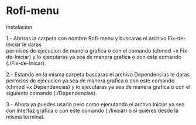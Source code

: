 # Rofi-menu
Instalacion

1.- Abriras la carpeta con nombre Rofi-menu y buscaras el archivo Fix-de-Iniciar le daras      
    permisos de ejecucion de manera grafica o con el comando (chmod +x Fix-de-Iniciar) y lo 
    ejecutaras ya sea de manera grafica o con este comando (./Fix-de-Inicar).
    
2.- Estando en la misma carpeta buscaras el archivo Dependencias le daras permisos de ejecucion
    ya sea de manera grafica o con este comando (chmod +x Dependencias) y lo ejecutaras ya sea 
    de manera grafica o con el siguiente comando (./Dependencias).
    
3.- Ahora ya puedes usarlo pero como ejecutando el archvo Iniciar ya sea con interfaz grafica o con este comando (./Iniciar) o si quieres desde la misma terminal.




